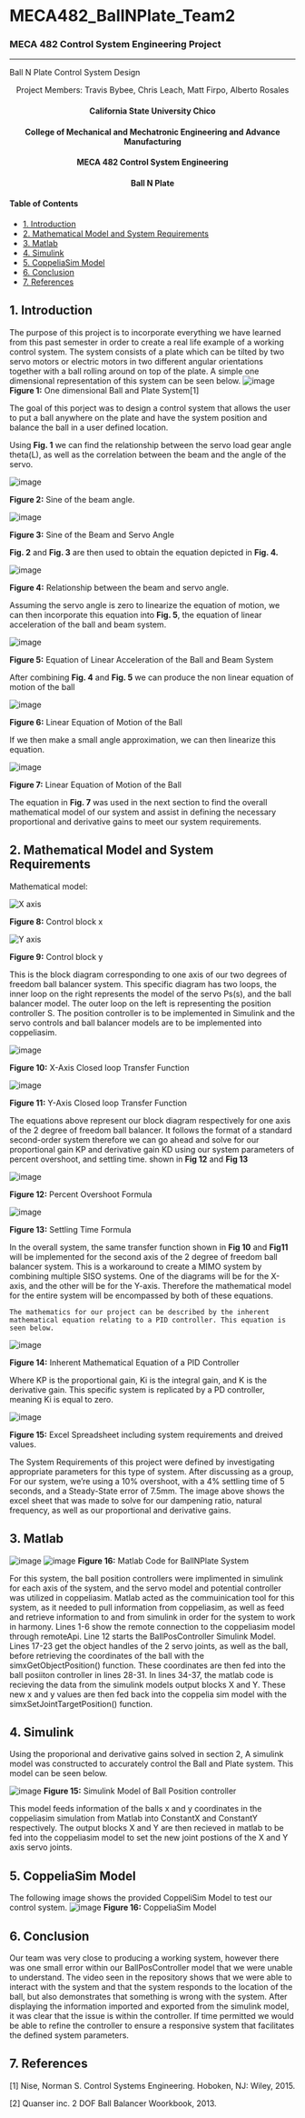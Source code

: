# MECA482_BallNPlate_Team2
### MECA 482 Control System Engineering Project
----------------------------------------------------------------------------------

Ball N Plate Control System Design
<p align = "center">
  Project Members:
  Travis Bybee,
  Chris Leach,
  Matt Firpo,
  Alberto Rosales
  </p>
  
  <center>
   <h4> California State University Chico</h4>
   <h4> College of Mechanical and Mechatronic Engineering and Advance Manufacturing</h4> 
   <h4> MECA 482 Control System Engineering</h4> 
   <h4> Ball N Plate</h4> 
</center>

#### Table of Contents
- [1. Introduction](#1-Introduction)
- [2. Mathematical Model and System Requirements](#2-Mathematical-Model-and-System-Requirements) 
- [3. Matlab](#3-Matlab)
- [4. Simulink](#4-Simulink) 
- [5. CoppeliaSim Model](#5-CoppeliaSim-Model)
- [6. Conclusion](#6-Conclusion)
- [7. References](#7-References)

## 1. Introduction 
The purpose of this project is to incorporate everything we have learned from this past semester 
in order to create a real life example of a working control system.
The system consists of a plate which can be tilted by two servo motors or electric motors
in two different angular orientations together with a ball rolling around on top of the plate. A simple one dimensional representation of this system can be seen below.
![image](https://user-images.githubusercontent.com/73966901/102730966-5114d680-42eb-11eb-83c6-afef2afb3c09.png)
**Figure 1:** One dimensional Ball and Plate System[1]

The goal of this porject was to design a control system that allows the user to put a ball anywhere on the plate and have the system
position and balance the ball in a user defined location.

Using **Fig. 1** we can find the relationship between the servo load gear angle theta(L), as well as the correlation between the beam and the angle of the servo.
 
 
 ![image](https://user-images.githubusercontent.com/73966901/102739756-d9eb3c80-4302-11eb-93e4-1777f0b536a4.png)
 
 **Figure 2:** Sine of the beam angle. 
 
 
 ![image](https://user-images.githubusercontent.com/73966901/102739849-174fca00-4303-11eb-9324-a4479c42e1b7.png)
 
 **Figure 3:** Sine of the Beam and Servo Angle
 
 
 **Fig. 2** and **Fig. 3** are then used to obtain the equation depicted in **Fig. 4.**
 
 
 ![image](https://user-images.githubusercontent.com/73966901/102739897-30f11180-4303-11eb-9709-94ce0838d4e6.png)
 
 **Figure 4:** Relationship between the beam and servo angle.
 
 
 Assuming the servo angle is zero to linearize the equation of motion, we can then incorporate this equation into **Fig. 5**, the equation of linear acceleration of the ball and beam system.
 
 
 ![image](https://user-images.githubusercontent.com/73966901/102741108-53d0f500-4306-11eb-9c5e-258060bcf4ef.png)
 
 **Figure 5:** Equation of Linear Acceleration of the Ball and Beam System
 
 
 After combining **Fig. 4** and **Fig. 5** we can produce the non linear equation of motion of the ball
 
 
 ![image](https://user-images.githubusercontent.com/73966901/102739911-3cdcd380-4303-11eb-92c6-8e4986ebc520.png)
 
 **Figure 6:** Linear Equation of Motion of the Ball


If we then make a small angle approximation, we can then linearize this equation.


 ![image](https://user-images.githubusercontent.com/73966901/102739922-45350e80-4303-11eb-96bb-79eec8ef5819.png)
 
 **Figure 7:** Linear Equation of Motion of the Ball 


 The equation in **Fig. 7** was used in the next section to find the overall mathematical model of our system and assist in defining the necessary proportional and derivative gains to meet our system requirements. 

## 2. Mathematical Model and System Requirements

Mathematical model:


![X axis](https://user-images.githubusercontent.com/76408602/102729104-1b202400-42e4-11eb-9c73-f05f5cec7f3b.png)

**Figure 8:** Control block x

![Y axis](https://user-images.githubusercontent.com/76408602/102729117-2d9a5d80-42e4-11eb-8864-e108e4da781a.png)

**Figure 9:** Control block y


This is the block diagram corresponding to one axis of our two degrees of freedom ball balancer system. This specific diagram has two loops, the inner loop on the right represents the model of the servo Ps(s), and the ball balancer model. The outer loop on the left is representing the position controller S. The position controller is to be implemented in Simulink and the servo controls and ball balancer models are to be implemented into coppeliasim. 


![image](https://user-images.githubusercontent.com/76408602/102729527-ed3bdf00-42e5-11eb-89cf-39afe674f531.png)

**Figure 10:** X-Axis Closed loop Transfer Function

![image](https://user-images.githubusercontent.com/76408602/102729539-f7f67400-42e5-11eb-8e89-4ab8fc3016d7.png)

**Figure 11:** Y-Axis Closed loop Transfer Function

The equations above represent our block diagram respectively for one axis of the 2 degree of freedom ball balancer. It follows the format of a standard second-order system therefore we can go ahead and solve for our proportional gain KP and derivative gain KD using our system parameters of percent overshoot, and settling time. shown in **Fig 12** and **Fig 13**

![image](https://user-images.githubusercontent.com/76408602/102739960-63027380-4303-11eb-85cb-0ae19d9d9d41.png)

**Figure 12:** Percent Overshoot Formula

![image](https://user-images.githubusercontent.com/76408602/102739914-3d756a00-4303-11eb-93d4-f6d4d12dca5e.png)

**Figure 13:** Settling Time Formula

In the overall system, the same transfer function shown in **Fig 10** and **Fig11** will be implemented for the second axis of the 2 degree of freedom ball balancer system. This is a workaround to create a MIMO system by combining multiple SISO systems. One of the diagrams will be for the X-axis, and the other will be for the Y-axis. Therefore the mathematical model for the entire system will be encompassed by both of these equations. 


	The mathematics for our project can be described by the inherent mathematical equation relating to a PID controller. This equation is seen below. 
![image](https://user-images.githubusercontent.com/73966901/102729755-dea1f780-42e6-11eb-826d-b27dee8a6a38.png)

**Figure 14:** Inherent Mathematical Equation of a PID Controller

Where KP is the proportional gain, Ki is the integral gain, and K is the derivative gain. This specific system is replicated by a PD controller, meaning Ki is equal to zero. 


![image](https://user-images.githubusercontent.com/73966901/102728961-64bc3f00-42e3-11eb-9743-f7b5b8ce53a8.png)

**Figure 15:** Excel Spreadsheet including system requirements and dreived values.

The System Requirements of this project were defined by investigating appropriate parameters for this type of system. After discussing as a group, For our system, we’re using a 10% overshoot, with a 4% settling time of 5 seconds, and a Steady-State error of  7.5mm. The image above shows the excel sheet that was made to solve for our dampening ratio, natural frequency, as well as our proportional and derivative gains.

## 3. Matlab
![image](https://user-images.githubusercontent.com/73966901/102730315-2b86cd80-42e9-11eb-8d13-1e664e79a659.png)
![image](https://user-images.githubusercontent.com/73966901/102730483-cda6b580-42e9-11eb-847c-a11167338003.png)
**Figure 16:** Matlab Code for BallNPlate System

For this system, the ball position controllers were implimented in simulink for each axis of the system, and the servo model and potential controller was utilized in coppeliasim. Matlab acted as the commuinication tool for this system, as it needed to pull information from coppeliasim, as well as feed and retrieve information to and from simulink in order for the system to work in harmony. Lines 1-6 show the remote connection to the coppeliasim model through remoteApi. Line 12 starts the BallPosController Simulink Model. Lines 17-23 get the object handles of the 2 servo joints, as well as the ball, before retrieving the coordinates of the ball with the simxGetObjectPosition() function. These coordinates are then fed into the ball posiiton controller in lines 28-31. In lines 34-37, the matlab code is recieving the data from the simulink models output blocks X and Y. These new x and y values are then fed back into the coppelia sim model with the simxSetJointTargetPosition() function.

## 4. Simulink
Using the proporional and derivative gains solved in section 2, A simulink model was constructed to accurately control the Ball and Plate system. This model can be seen below.

![image](https://user-images.githubusercontent.com/73966901/102729264-df398e80-42e4-11eb-9442-d4bfe9b1ba21.png)
**Figure 15:** Simulink Model of Ball Position controller

This model feeds information of the balls x and y coordinates in the coppeliasim simulation from Matlab into ConstantX and ConstantY respectively. The output blocks X and Y are then recieved in matlab to be fed into the coppeliasim model to set the new joint postions of the X and Y axis servo joints. 

## 5. CoppeliaSim Model
The following image shows the provided CoppeliSim Model to test our control system.
![image](https://user-images.githubusercontent.com/73966901/102730782-adc3c180-42ea-11eb-98c4-9697a727820b.png)
**Figure 16:** CoppeliaSim Model


## 6. Conclusion
Our team was very close to producing a working system, however there was one small error within our BallPosController model that we were unable to understand. The video seen in the repository shows that we were able to interact with the system and that the system responds to the location of the ball, but also demonstrates that something is wrong with the system. After displaying the information imported and exported from the simulink model, it was clear that the issue is within the controller. If time permitted we would be able to refine the controller to ensure a responsive system that facilitates the defined system parameters.

## 7. References
[1] Nise, Norman S. Control Systems Engineering. Hoboken, NJ: Wiley, 2015. 

[2] Quanser inc. 2 DOF Ball Balancer Woorkbook, 2013.

